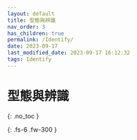 ```yaml
---
layout: default
title: 型態與辨識
nav_order: 3
has_children: true
permalink: /Identify/
date: 2023-09-17
last_modified_date: 2023-09-17 16:12:32
tags: Identify
---
```


# 型態與辨識
{: .no_toc }

{: .fs-6 .fw-300 }
